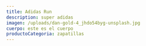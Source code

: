 ```yaml
---
title: Adidas Run
description: super adidas
imagen: /uploads/dan-gold-4_jhdo54byg-unsplash.jpg
cuerpo: este es el cuerpo
productoCategoria: zapatillas
---
```

